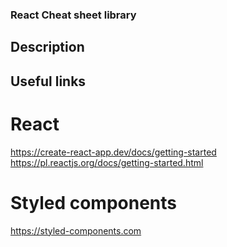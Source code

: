 ### React Cheat sheet library

## Description

## Useful links

# React

https://create-react-app.dev/docs/getting-started
https://pl.reactjs.org/docs/getting-started.html

# Styled components

https://styled-components.com
